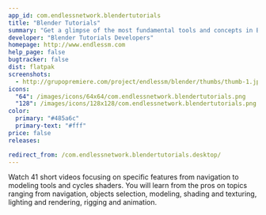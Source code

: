 ```yaml
---
app_id: com.endlessnetwork.blendertutorials
title: "Blender Tutorials"
summary: "Get a glimpse of the most fundamental tools and concepts in Blender."
developer: "Blender Tutorials Developers"
homepage: http://www.endlessm.com
help_page: false
bugtracker: false
dist: flatpak
screenshots:
  - http://grupopremiere.com/project/endlessm/blender/thumbs/thumb-1.jpg
icons:
  "64": /images/icons/64x64/com.endlessnetwork.blendertutorials.png
  "128": /images/icons/128x128/com.endlessnetwork.blendertutorials.png
color:
  primary: "#485a6c"
  primary-text: "#fff"
price: false
releases:

redirect_from: /com.endlessnetwork.blendertutorials.desktop/
---
```


<p>Watch 41 short videos focusing on specific features from navigation to modeling tools and cycles shaders. You will learn from the pros on topics ranging from navigation, objects selection, modeling, shading and texturing, lighting and rendering, rigging and animation.</p>